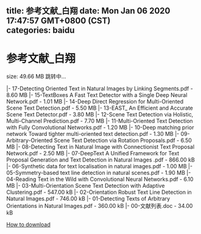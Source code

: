 
title: 参考文献_白翔
date: Mon Jan 06 2020 17:47:57 GMT+0800 (CST)    
categories: baidu
---

# 参考文献_白翔
size: 49.66 MB
 跳转中...
 
|- 17-Detecting Oriented Text in Natural Images by Linking Segments.pdf - 8.60 MB
|- 15-TextBoxes A Fast Text Detector with a Single Deep Neural Network.pdf - 1.01 MB
|- 14-Deep Direct Regression for Multi-Oriented Scene Text Detection.pdf - 5.50 MB
|- 13-EAST_ An Efficient and Accurate Scene Text Detector.pdf - 3.80 MB
|- 12-Scene Text Detection via Holistic, Multi-Channel Prediction.pdf - 7.70 MB
|- 11-Multi-Oriented Text Detection with Fully Convolutional Networks.pdf - 1.20 MB
|- 10-Deep matching prior network Toward tighter multi-oriented text detection.pdf - 1.30 MB
|- 09-Arbitrary-Oriented Scene Text Detection via Rotation Proposals.pdf - 6.50 MB
|- 08-Detecting Text in Natural Image with Connectionist Text Proposal Network.pdf - 2.50 MB
|- 07-DeepText A Unified Framework for Text Proposal Generation and Text Detection in Natural Images .pdf - 866.00 kB
|- 06-Synthetic data for text localisation in natural images.pdf - 1.00 MB
|- 05-Symmetry-based text line detection in natural scenes.pdf - 1.90 MB
|- 04-Reading Text in the Wild with Convolutional Neural Networks.pdf - 6.10 MB
|- 03-Multi-Orientation Scene Text Detection with Adaptive Clustering.pdf - 547.00 kB
|- 02-Orientation Robust Text Line Detection in Natural Images.pdf - 746.00 kB
|- 01-Detecting Texts of Arbitrary Orientations in Natural Images.pdf - 360.00 kB
|- 00-文献列表.doc - 34.00 kB

[How to download](https://bpcam.bemobtrk.com/go/2ceec3aa-1ca2-46d6-b9ff-aaa5c184517c?jno=3615)